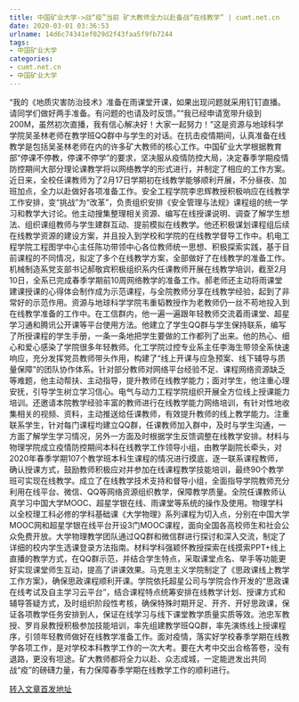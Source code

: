 ```yaml
---
title: 中国矿业大学->战“疫”当前 矿大教师全力以赴备战“在线教学” | cumt.net.cn
date: 2020-03-01 03:36:53
urlname: 14d6c74341ef029d2f43faa5f9fb7244
tags: 
- 中国矿业大学
categories:
- cumt.net.cn
- 中国矿业大学
---
```

“我的《地质灾害防治技术》准备在雨课堂开课，如果出现问题就采用钉钉直播。请同学们做好两手准备。有问题的也请及时反馈。”“我已经申请宽带升级到200M，虽然初次直播，我有信心解决好！大家一起努力！”这是资源与地球科学学院吴圣林老师在教学班QQ群中与学生的对话。在抗击疫情期间，认真准备在线教学是包括吴圣林老师在内的许多矿大教师的核心工作。中国矿业大学根据教育部“停课不停教，停课不停学”的要求，坚决服从疫情防控大局，决定春季学期疫情防控期间大部分理论课教学将以网络教学的形式进行，并制定了相应的工作方案。近日来，全校任课教师为了2月17日学期初在线教学能够顺利开展，不分昼夜、加班加点，全力以赴做好各项准备工作。安全工程学院李忠辉教授积极响应在线教学工作安排，变“挑战”为“改革”，负责组织安排《安全管理与法规》课程组的统一学习和教学大讨论。他主动搜集整理相关资源、编写在线授课说明、调查了解学生想法、组织课组教师与学生建群互动、提前模拟在线教学。他还积极谋划课程组后续在线教学资源的建设方案，并且投入到学校和学院的在线教学督导工作中。机电工程学院工程图学中心主任陈功带领中心各位教师统一思想、积极探索实践，基于目前课程的不同情况，拟定了多个在线教学方案，全部做好了在线教学的准备工作。机械制造系党支部书记郝敬宾积极组织系内任课教师开展在线教学培训，截至2月10日，全系已完成春季学期前10周网络教学的准备工作。郝老师还主动将雨课堂建课授课的心得体会制作成为示范课程，与全院教师分享在线教学经验，起到了非常好的示范作用。资源与地球科学学院韦重韬教授作为老教师仍一丝不苟地投入到在线教学准备的工作中。在工信群内，他一遍一遍跟年轻教师交流着雨课堂、超星学习通和腾讯公开课等平台使用方法。他建立了学生QQ群与学生保持联系，编写了所授课程的学生手册，一条一条地把学生要做的工作都列了出来。他的热心、细心和爱心感染了学院很多年轻教师。化工学院过控专业系主任李海生带领全系快速响应，充分发挥党员教师带头作用，构建了“线上开课与应急预案、线下辅导与质量保障”的团队协作体系。针对部分教师对网络平台经验不足、课程网络资源缺乏等难题，他主动帮扶、主动指导，提升教师在线教学能力；面对学生，他注重心理安抚，引导学生树立学习信心。电气与动力工程学院组织开展全方位线上授课能力培训。还邀请本院教学经验丰富的教师进行在线教学能力网络培训，有针对性地收集相关的视频、资料，主动推送给任课教师，有效提升教师的线上教学能力。注重联系学生，针对每门课程均建立QQ群，任课教师加入群中，及时与学生沟通，一方面了解学生学习情况，另外一方面及时根据学生反馈调整在线教学安排。材料与物理学院成立疫情防控期间本科在线教学工作领导小组，由教学副院长牵头，对2020年春季学期107个教学班本科生课程的情况进行摸底，逐一联系课程教师，确认授课方式，鼓励教师积极应对并参加在线课程教学技能培训，最终90个教学班可实现在线教学。成立了在线教学技术支持和督导小组，全面指导学院教师充分利用在线平台、微信、QQ等网络资源组织教学，保障教学质量。全院任课教师认真学习中国大学MOOC、超星学银在线、雨课堂等系统的操作及使用。物理学科以全校理工科必修的学科基础课《大学物理》系列课程为切入点，分别在中国大学MOOC网和超星学银在线平台开设3门MOOC课程，面向全国各高校师生和社会公众免费开放。大学物理教学团队通过QQ群和微信群进行探讨和深入交流，制定了详细的校内学生选课登录方法指南。材料学科强颖怀教授探索在线摸索PPT+线上直播的教学方式，在QQ群示范，并结合学生特点，采取课堂点名、举手等功能更好实现课堂师生互动，提高了讲课效果。马克思主义学院制定了《思政课线上教学工作方案》，确保思政课程顺利开课。学院依托超星公司与学院合作开发的“思政课在线考试及自主学习云平台”，结合课程特点统筹安排在线教学计划、授课方式和辅导答疑方式，及时组织阶段性考核，确保特殊时期开足、开齐、开好思政课，保证各项教学任务安排到人，保证在线学习与线下课堂教学质量实质等效。池忠军教授、罗肖泉教授积极参加技能培训，率先组建教学班QQ群，率先演练线上授课程序，引领年轻教师做好在线教学准备工作。面对疫情，落实好学校春季学期在线教学各项工作，是对学校本科教学工作的一次大考。要在大考中交出合格答卷，没有退路，更没有坦途。矿大教师都将全力以赴、众志成城，一定能迸发出共同战“疫”的磅礴力量，有力保障春季学期在线教学工作的顺利进行。



[转入文章首发地址](http://xwzx.cumt.edu.cn/87/ed/c523a559085/page.htm)